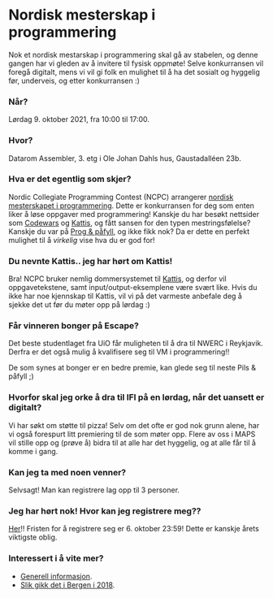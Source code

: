 # Nordisk mesterskap i programmering
Nok et nordisk mestarskap i programmering skal gå av stabelen, og denne gangen har vi gleden av å invitere til fysisk oppmøte! Selve konkurransen vil foregå digitalt, mens vi vil gi folk en mulighet til å ha det sosialt og hyggelig før, underveis, og etter konkurransen :)


### Når?
Lørdag 9. oktober 2021, fra 10:00 til 17:00.


### Hvor?
Datarom Assembler, 3. etg i Ole Johan Dahls hus, Gaustadalléen 23b.


### Hva er det egentlig som skjer?
Nordic Collegiate Programming Contest (NCPC) arrangerer [nordisk mesterskapet i programmering](https://nordic.icpc.io/). Dette er konkurransen for deg som enten liker å løse oppgaver med programmering! Kanskje du har besøkt nettsider som [Codewars](https://www.codewars.com/) og [Kattis](https://open.kattis.com/), og fått sansen for den typen mestringsfølelse? Kanskje du var på [Prog & påfyll](https://www.facebook.com/events/404177087717380), og ikke fikk nok? Da er dette en perfekt mulighet til å _virkelig_ vise hva du er god for!


### Du nevnte Kattis.. jeg har hørt om Kattis!
Bra! NCPC bruker nemlig dommersystemet til [Kattis](https://open.kattis.com/problems/carrots), og derfor vil oppgavetekstene, samt input/output-eksemplene være svært like. Hvis du ikke har noe kjennskap til Kattis, vil vi på det varmeste anbefale deg å sjekke det ut før du møter opp på lørdag :)


### Får vinneren bonger på Escape?
Det beste studentlaget fra UiO får muligheten til å dra til NWERC i Reykjavik. Derfra er det også mulig å kvalifisere seg til VM i programmering!!

De som synes at bonger er en bedre premie, kan glede seg til neste Pils & påfyll ;)


### Hvorfor skal jeg orke å dra til IFI på en lørdag, når det uansett er digitalt?
Vi har søkt om støtte til pizza! Selv om det ofte er god nok grunn alene, har vi også forespurt litt premiering til de som møter opp. Flere av oss i MAPS vil stille opp og (prøve å) bidra til at alle har det hyggelig, og at alle får til å komme i gang.


### Kan jeg ta med noen venner?
Selvsagt! Man kan registrere lag opp til 3 personer.


### Jeg har hørt nok! Hvor kan jeg registrere meg??
[Her](https://icpc.global/regionals/finder/Nordic-2021)!!
Fristen for å registrere seg er 6. oktober 23:59! Dette er kanskje årets viktigste oblig.


### Interessert i å vite mer?
- [Generell informasjon](http://nordic.icpc.io/ncpc2021/).
- [Slik gikk det i Bergen i 2018](https://www.uib.no/ii/121135/glade-bergensstudenter-m%C3%B8tte-tallsterke-opp-p%C3%A5-ncpc).
